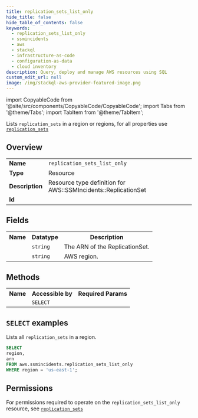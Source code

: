```yaml
---
title: replication_sets_list_only
hide_title: false
hide_table_of_contents: false
keywords:
  - replication_sets_list_only
  - ssmincidents
  - aws
  - stackql
  - infrastructure-as-code
  - configuration-as-data
  - cloud inventory
description: Query, deploy and manage AWS resources using SQL
custom_edit_url: null
image: /img/stackql-aws-provider-featured-image.png
---
```


import CopyableCode from '@site/src/components/CopyableCode/CopyableCode';
import Tabs from '@theme/Tabs';
import TabItem from '@theme/TabItem';

Lists <code>replication_sets</code> in a region or regions, for all properties use <a href="/services/serviceName/replication_sets/"><code>replication_sets</code></a>

## Overview
<table>
<tbody>
<tr><td><b>Name</b></td><td><code>replication_sets_list_only</code></td></tr>
<tr><td><b>Type</b></td><td>Resource</td></tr>
<tr><td><b>Description</b></td><td>Resource type definition for AWS::SSMIncidents::ReplicationSet</td></tr>
<tr><td><b>Id</b></td><td><CopyableCode code="aws.ssmincidents.replication_sets_list_only" /></td></tr>
</tbody>
</table>

## Fields
<table>
<tbody>
<tr><th>Name</th><th>Datatype</th><th>Description</th></tr><tr><td><CopyableCode code="arn" /></td><td><code>string</code></td><td>The ARN of the ReplicationSet.</td></tr>
<tr><td><CopyableCode code="region" /></td><td><code>string</code></td><td>AWS region.</td></tr>
</tbody>
</table>

## Methods

<table>
<tbody>
  <tr>
    <th>Name</th>
    <th>Accessible by</th>
    <th>Required Params</th>
  </tr>
  <tr>
    <td><CopyableCode code="list_resources" /></td>
    <td><code>SELECT</code></td>
    <td><CopyableCode code="region" /></td>
  </tr>
</tbody>
</table>

## `SELECT` examples
Lists all <code>replication_sets</code> in a region.
```sql
SELECT
region,
arn
FROM aws.ssmincidents.replication_sets_list_only
WHERE region = 'us-east-1';
```


## Permissions

For permissions required to operate on the <code>replication_sets_list_only</code> resource, see <a href="/services/ssmincidents/replication_sets/#permissions"><code>replication_sets</code></a>

